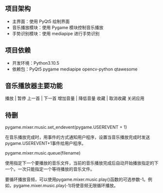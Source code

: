## 项目架构

- 主界面：使用 PyQt5 绘制界面
- 音乐播放模块：使用 Pygame 模块控制音乐播放
- 手势识别模块：使用 mediapipe 进行手势识别

## 项目依赖

- 开发环境：Python3.10.5
- 依赖包：PyQt5 pygame mediapipe opencv-python qtawesome

## 音乐播放器主要功能

播放 | 暂停
上一首 | 下一首
增加音量 | 降低音量
收藏 | 取消收藏
关闭应用

## 待删

pygame.mixer.music.set_endevent(pygame.USEREVENT + 1)

在音乐播放完成时，用事件的方式通知用户程序，设置当音乐播放完成时发送pygame.USEREVENT+1事件给用户程序。

 

pygame.mixer.music.queue(filename)

使用指定下一个要播放的音乐文件，当前的音乐播放完成后自动开始播放指定的下一个。一次只能指定一个等待播放的音乐文件。

要循环播放音频，可以使用pygame.mixer.music.play()函数的可选参数-1。例如，pygame.mixer.music.play(-1)将使音频无限循环播放。
